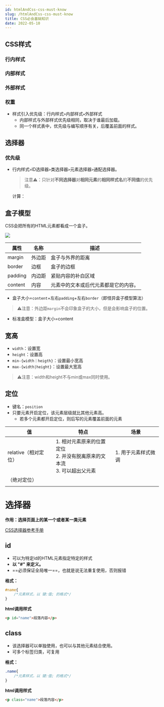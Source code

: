 ```yaml
---
id: htmlAndCss-css-must-know
slug: /htmlAndCss-css-must-know
title: CSS必会基础知识
date: 2022-05-10
---
```

## CSS样式

### 行内样式

### 内部样式

### 外部样式

### 权重

* 样式引入优先级：行内样式`>`内部样式`=`外部样式
  * 内部样式与外部样式优先级相同，取决于谁最后加载。
  * 同一个样式表中，优先级与编写顺序有关，后覆盖前面的样式。

## 选择器

### 优先级

* 行内样式`>`ID选择器`>`类选择器`>`元素选择器`>`通配选择器。

  >注意⚠️：只针对**不同选择器**对**相同元素**的**相同样式名**的**不同值**的优先级。

  计算：

  



## 盒子模型

CSS会把所有的HTML元素都看成一个盒子。

![](https://gitee.com/lao-jiawei/photo-gallery/raw/master/images/css/css-box.jfif)

| 属性    | 名称   | 描述                                 |
| ------- | ------ | ------------------------------------ |
| margin  | 外边距 | 盒子与外界的距离                     |
| border  | 边框   | 盒子的边框                           |
| padding | 内边距 | 紧贴内容的补白区域                   |
| content | 内容   | 元素中的文本或后代元素都是它的内容。 |

* 盒子大小=`content`+左右`padding`+左右`border`（即怪异盒子模型算法）

> ⚠️注意：外边距`margin`不会印象盒子的大小，但是会影响盒子的位置。

* 标准盒模型：盒子大小=content

## 宽高

* `width`：设置宽
* `height`：设置高
* `min-{width｜heigth}`：设置最小宽高
* `max-{width|height}`：设置最大宽高

> ⚠️注意：width和height不与min或max同时使用。

## 定位

* 键名：`position`
* 只要元素开启定位，该元素层级就比其他元素高。
  * 若多个元素都开启定位，则后写的元素覆盖前面的元素

| 值                   | 特点                                                         | 场景                |
| -------------------- | ------------------------------------------------------------ | ------------------- |
| relative（相对定位） | 1. 相对元素原来的位置定位<br />2. 并没有脱离原来的文本流<br />3. 可以超出父元素 | 1. 用于元素样式微调 |
| （绝对定位）         |                                                              |                     |
|                      |                                                              |                     |

# 选择器

**作用：选择页面上的某一个或者某一类元素**

[CSS选择器参考手册](https://www.w3school.com.cn/cssref/css_selectors.asp)

## id

* 可以为特定id的HTML元素指定特定的样式
* **以 "#" 来定义。**
* ==必须保证全局唯一==，也就是说无法重复使用，否则报错

**格式：**

````css
#name{
    /*元素样式，以 键:值; 的格式*/
}
````

**html调用样式**

````html
<p id="name">段落内容</p>
````



## class

* 该选择器可以单独使用，也可以与其他元素结合使用。
* 可多个标签归类，可复用

**格式：**

````css
.name{
    /*元素样式，以 键:值; 的格式*/
}
````

**html调用样式**

````html
<p class="name">段落内容</p>
````



